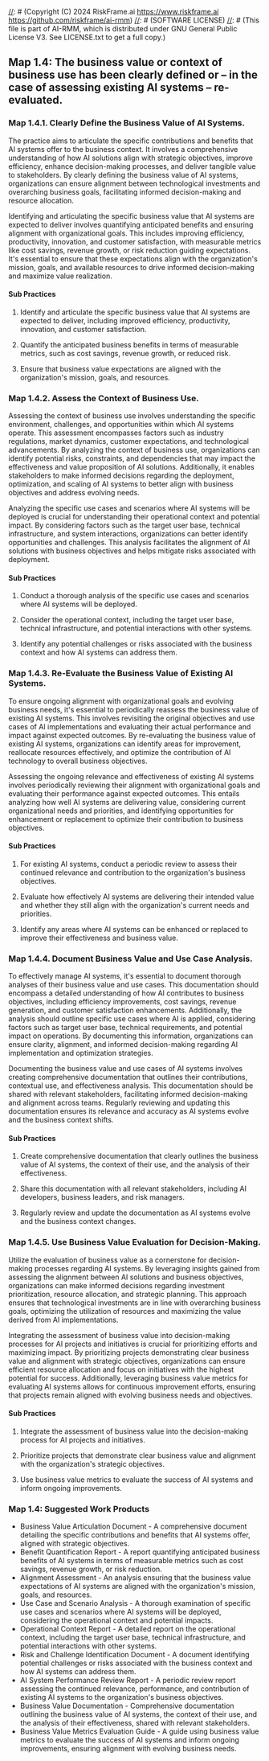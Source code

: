 [//]: # (COPYRIGHT)
[//]: # (RiskFrame.ai - AI Risk Management and Resilience Framework)
[//]: # (Copyright (C) 2024 RiskFrame.ai https://www.riskframe.ai https://github.com/riskframe/ai-rmm)
[//]: # (SOFTWARE LICENSE)
[//]: # (This file is part of AI-RMM, which is distributed under GNU General Public License V3. See LICENSE.txt to get a full copy.)
    
## Map 1.4: The business value or context of business use has been clearly defined or – in the case of assessing existing AI systems – re-evaluated.

### Map 1.4.1. Clearly Define the Business Value of AI Systems.

The practice aims to articulate the specific contributions and benefits that AI systems offer to the business context. It involves a comprehensive understanding of how AI solutions align with strategic objectives, improve efficiency, enhance decision-making processes, and deliver tangible value to stakeholders. By clearly defining the business value of AI systems, organizations can ensure alignment between technological investments and overarching business goals, facilitating informed decision-making and resource allocation.

Identifying and articulating the specific business value that AI systems are expected to deliver involves quantifying anticipated benefits and ensuring alignment with organizational goals. This includes improving efficiency, productivity, innovation, and customer satisfaction, with measurable metrics like cost savings, revenue growth, or risk reduction guiding expectations. It's essential to ensure that these expectations align with the organization's mission, goals, and available resources to drive informed decision-making and maximize value realization.

#### Sub Practices

1. Identify and articulate the specific business value that AI systems are expected to deliver, including improved efficiency, productivity, innovation, and customer satisfaction.

2. Quantify the anticipated business benefits in terms of measurable metrics, such as cost savings, revenue growth, or reduced risk.

3. Ensure that business value expectations are aligned with the organization's mission, goals, and resources.

### Map 1.4.2. Assess the Context of Business Use.

Assessing the context of business use involves understanding the specific environment, challenges, and opportunities within which AI systems operate. This assessment encompasses factors such as industry regulations, market dynamics, customer expectations, and technological advancements. By analyzing the context of business use, organizations can identify potential risks, constraints, and dependencies that may impact the effectiveness and value proposition of AI solutions. Additionally, it enables stakeholders to make informed decisions regarding the deployment, optimization, and scaling of AI systems to better align with business objectives and address evolving needs.

Analyzing the specific use cases and scenarios where AI systems will be deployed is crucial for understanding their operational context and potential impact. By considering factors such as the target user base, technical infrastructure, and system interactions, organizations can better identify opportunities and challenges. This analysis facilitates the alignment of AI solutions with business objectives and helps mitigate risks associated with deployment.

#### Sub Practices

1. Conduct a thorough analysis of the specific use cases and scenarios where AI systems will be deployed.

2. Consider the operational context, including the target user base, technical infrastructure, and potential interactions with other systems.

3. Identify any potential challenges or risks associated with the business context and how AI systems can address them.

### Map 1.4.3. Re-Evaluate the Business Value of Existing AI Systems.

To ensure ongoing alignment with organizational goals and evolving business needs, it's essential to periodically reassess the business value of existing AI systems. This involves revisiting the original objectives and use cases of AI implementations and evaluating their actual performance and impact against expected outcomes. By re-evaluating the business value of existing AI systems, organizations can identify areas for improvement, reallocate resources effectively, and optimize the contribution of AI technology to overall business objectives.

Assessing the ongoing relevance and effectiveness of existing AI systems involves periodically reviewing their alignment with organizational goals and evaluating their performance against expected outcomes. This entails analyzing how well AI systems are delivering value, considering current organizational needs and priorities, and identifying opportunities for enhancement or replacement to optimize their contribution to business objectives.

#### Sub Practices

1. For existing AI systems, conduct a periodic review to assess their continued relevance and contribution to the organization's business objectives.

2. Evaluate how effectively AI systems are delivering their intended value and whether they still align with the organization's current needs and priorities.

3. Identify any areas where AI systems can be enhanced or replaced to improve their effectiveness and business value.

### Map 1.4.4. Document Business Value and Use Case Analysis.

To effectively manage AI systems, it's essential to document thorough analyses of their business value and use cases. This documentation should encompass a detailed understanding of how AI contributes to business objectives, including efficiency improvements, cost savings, revenue generation, and customer satisfaction enhancements. Additionally, the analysis should outline specific use cases where AI is applied, considering factors such as target user base, technical requirements, and potential impact on operations. By documenting this information, organizations can ensure clarity, alignment, and informed decision-making regarding AI implementation and optimization strategies.

Documenting the business value and use cases of AI systems involves creating comprehensive documentation that outlines their contributions, contextual use, and effectiveness analysis. This documentation should be shared with relevant stakeholders, facilitating informed decision-making and alignment across teams. Regularly reviewing and updating this documentation ensures its relevance and accuracy as AI systems evolve and the business context shifts.

#### Sub Practices

1. Create comprehensive documentation that clearly outlines the business value of AI systems, the context of their use, and the analysis of their effectiveness.

2. Share this documentation with all relevant stakeholders, including AI developers, business leaders, and risk managers.

3. Regularly review and update the documentation as AI systems evolve and the business context changes.

### Map 1.4.5. Use Business Value Evaluation for Decision-Making.

Utilize the evaluation of business value as a cornerstone for decision-making processes regarding AI systems. By leveraging insights gained from assessing the alignment between AI solutions and business objectives, organizations can make informed decisions regarding investment prioritization, resource allocation, and strategic planning. This approach ensures that technological investments are in line with overarching business goals, optimizing the utilization of resources and maximizing the value derived from AI implementations.

Integrating the assessment of business value into decision-making processes for AI projects and initiatives is crucial for prioritizing efforts and maximizing impact. By prioritizing projects demonstrating clear business value and alignment with strategic objectives, organizations can ensure efficient resource allocation and focus on initiatives with the highest potential for success. Additionally, leveraging business value metrics for evaluating AI systems allows for continuous improvement efforts, ensuring that projects remain aligned with evolving business needs and objectives.

#### Sub Practices

1. Integrate the assessment of business value into the decision-making process for AI projects and initiatives.

2. Prioritize projects that demonstrate clear business value and alignment with the organization's strategic objectives.

3. Use business value metrics to evaluate the success of AI systems and inform ongoing improvements.

### Map 1.4: Suggested Work Products

* Business Value Articulation Document - A comprehensive document detailing the specific contributions and benefits that AI systems offer, aligned with strategic objectives.
* Benefit Quantification Report - A report quantifying anticipated business benefits of AI systems in terms of measurable metrics such as cost savings, revenue growth, or risk reduction.
* Alignment Assessment - An analysis ensuring that the business value expectations of AI systems are aligned with the organization's mission, goals, and resources.
* Use Case and Scenario Analysis - A thorough examination of specific use cases and scenarios where AI systems will be deployed, considering the operational context and potential impacts.
* Operational Context Report - A detailed report on the operational context, including the target user base, technical infrastructure, and potential interactions with other systems.
* Risk and Challenge Identification Document - A document identifying potential challenges or risks associated with the business context and how AI systems can address them.
* AI System Performance Review Report - A periodic review report assessing the continued relevance, performance, and contribution of existing AI systems to the organization's business objectives.
* Business Value Documentation - Comprehensive documentation outlining the business value of AI systems, the context of their use, and the analysis of their effectiveness, shared with relevant stakeholders.
* Business Value Metrics Evaluation Guide - A guide using business value metrics to evaluate the success of AI systems and inform ongoing improvements, ensuring alignment with evolving business needs.
